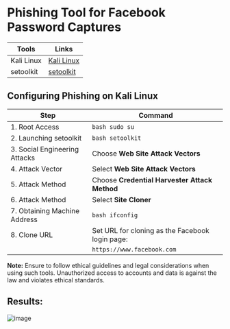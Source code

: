 # Phishing Tool for Facebook Password Captures

| Tools                                  | Links                                             |
|----------------------------------------|---------------------------------------------------|
| Kali Linux                             | [Kali Linux](https://www.kali.org/)               |
| setoolkit                              | [setoolkit](https://github.com/trustedsec/social-engineer-toolkit) |

## Configuring Phishing on Kali Linux

| Step                                     | Command                                               |
|------------------------------------------|-------------------------------------------------------|
| 1. Root Access                           | ```bash sudo su```                                    |
| 2. Launching setoolkit                   | ```bash setoolkit```                                  |
| 3. Social Engineering Attacks            | Choose **Web Site Attack Vectors**                    |
| 4. Attack Vector                         | Select **Web Site Attack Vectors**                    |
| 5. Attack Method                         | Choose **Credential Harvester Attack Method**        |
| 6. Attack Method                         | Select **Site Cloner**                                |
| 7. Obtaining Machine Address             | ```bash ifconfig```                                   |
| 8. Clone URL                             | Set URL for cloning as the Facebook login page:      |
|                                          | ``` https://www.facebook.com ```                      |

**Note:** Ensure to follow ethical guidelines and legal considerations when using such tools. Unauthorized access to accounts and data is against the law and violates ethical standards.

## Results:

![image](https://github.com/HigorBrito/cibersecurity-phishing-metod/assets/128548039/ce3f7939-d7d1-4036-bfd2-89707216e5cf)
